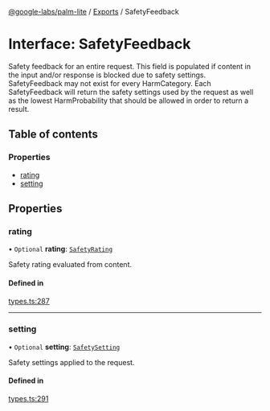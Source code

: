 [@google-labs/palm-lite](../README.md) / [Exports](../modules.md) / SafetyFeedback

# Interface: SafetyFeedback

Safety feedback for an entire request. This field is populated if content in the input and/or response is blocked due to safety settings. SafetyFeedback may not exist for every HarmCategory. Each SafetyFeedback will return the safety settings used by the request as well as the lowest HarmProbability that should be allowed in order to return a result.

## Table of contents

### Properties

- [rating](SafetyFeedback.md#rating)
- [setting](SafetyFeedback.md#setting)

## Properties

### rating

• `Optional` **rating**: [`SafetyRating`](SafetyRating.md)

Safety rating evaluated from content.

#### Defined in

[types.ts:287](https://github.com/Chizobaonorh/labs-prototypes/blob/0d5a680/seeds/palm-lite/src/types.ts#L287)

___

### setting

• `Optional` **setting**: [`SafetySetting`](SafetySetting.md)

Safety settings applied to the request.

#### Defined in

[types.ts:291](https://github.com/Chizobaonorh/labs-prototypes/blob/0d5a680/seeds/palm-lite/src/types.ts#L291)
